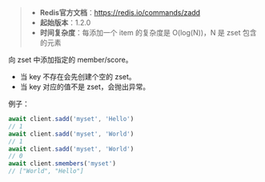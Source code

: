 > - **Redis官方文档**：https://redis.io/commands/zadd
> - **起始版本**：1.2.0
> - **时间复杂度**：每添加一个 item 的复杂度是 O(log(N))，N 是 zset 包含的元素

向 zset 中添加指定的 member/score。

- 当 key 不存在会先创建个空的 zset。
- 当 key 对应的值不是 zset，会抛出异常。


例子：

```typescript
await client.sadd('myset', 'Hello')
// 1
await client.sadd('myset', 'World')
// 1
await client.sadd('myset', 'World')
// 0
await client.smembers('myset')
// ["World", "Hello"]
```
